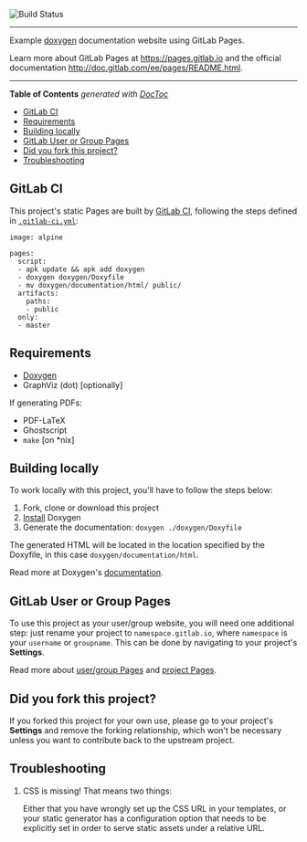 ![Build Status](https://gitlab.com/pages/doxygen/badges/master/build.svg)

---

Example [doxygen] documentation website using GitLab Pages.

Learn more about GitLab Pages at https://pages.gitlab.io and the official
documentation http://doc.gitlab.com/ee/pages/README.html.

---

<!-- START doctoc generated TOC please keep comment here to allow auto update -->
<!-- DON'T EDIT THIS SECTION, INSTEAD RE-RUN doctoc TO UPDATE -->
**Table of Contents**  *generated with [DocToc](https://github.com/thlorenz/doctoc)*

- [GitLab CI](#gitlab-ci)
- [Requirements](#requirements)
- [Building locally](#building-locally)
- [GitLab User or Group Pages](#gitlab-user-or-group-pages)
- [Did you fork this project?](#did-you-fork-this-project)
- [Troubleshooting](#troubleshooting)

<!-- END doctoc generated TOC please keep comment here to allow auto update -->

## GitLab CI

This project's static Pages are built by [GitLab CI][ci], following the steps
defined in [`.gitlab-ci.yml`](.gitlab-ci.yml):

```
image: alpine

pages:
  script:
  - apk update && apk add doxygen
  - doxygen doxygen/Doxyfile
  - mv doxygen/documentation/html/ public/
  artifacts:
    paths:
    - public
  only:
  - master
```

## Requirements

- [Doxygen][]
- GraphViz (dot) [optionally]

If generating PDFs:

- PDF-LaTeX
- Ghostscript
- `make` [on *nix]

## Building locally

To work locally with this project, you'll have to follow the steps below:

1. Fork, clone or download this project
1. [Install][] Doxygen
1. Generate the documentation: `doxygen ./doxygen/Doxyfile`

The generated HTML will be located in the location specified by the Doxyfile,
in this case `doxygen/documentation/html`.

Read more at Doxygen's [documentation][].

## GitLab User or Group Pages

To use this project as your user/group website, you will need one additional
step: just rename your project to `namespace.gitlab.io`, where `namespace` is
your `username` or `groupname`. This can be done by navigating to your
project's **Settings**.

Read more about [user/group Pages][userpages] and [project Pages][projpages].

## Did you fork this project?

If you forked this project for your own use, please go to your project's
**Settings** and remove the forking relationship, which won't be necessary
unless you want to contribute back to the upstream project.

## Troubleshooting

1. CSS is missing! That means two things:

    Either that you have wrongly set up the CSS URL in your templates, or
    your static generator has a configuration option that needs to be explicitly
    set in order to serve static assets under a relative URL.

[ci]: https://about.gitlab.com/gitlab-ci/
[doxygen]: http://www.stack.nl/~dimitri/doxygen/index.html
[install]: http://www.stack.nl/~dimitri/doxygen/manual/install.html
[documentation]: http://www.stack.nl/~dimitri/doxygen/manual/index.html
[userpages]: http://doc.gitlab.com/ee/pages/README.html#user-or-group-pages
[projpages]: http://doc.gitlab.com/ee/pages/README.html#project-pages
